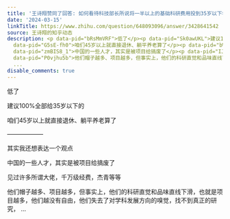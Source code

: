 ```yaml
---
title: '王诗翔赞同了回答: 如何看待科技部长所说将一半以上的基础科研费用投到35岁以下年轻人？'
date: '2024-03-15'
linkTitle: https://www.zhihu.com/question/648093096/answer/3428641542
source: 王诗翔的知乎动态
description: <p data-pid="bRsMmVRF">低了</p><p data-pid="Sk0awUKL">建议100%全部给35岁以下的</p><p
  data-pid="G5sE-fh0">咱们45岁以上就直接退休、躺平养老算了</p><p data-pid="bWTMm46W">——————</p><p data-pid="Hh63mhB1">其实我还想表达一个观点</p><p
  data-pid="zmBIS8_1">中国的一些人才，其实是被项目给搞废了</p><p data-pid="IJpdbdX-">见过许多所谓大佬，千万级经费，杰青等等</p><p
  data-pid="P0vjhu5b">他们帽子越多、项目越多，但事实上，他们的科研直觉和品味直线下滑，也就是项目越多，他们越没有自由，他们失去了对学科发展方向的嗅觉，找不到真正的研究，
  ...
disable_comments: true
---
```

<p data-pid="bRsMmVRF">低了</p><p data-pid="Sk0awUKL">建议100%全部给35岁以下的</p><p data-pid="G5sE-fh0">咱们45岁以上就直接退休、躺平养老算了</p><p data-pid="bWTMm46W">——————</p><p data-pid="Hh63mhB1">其实我还想表达一个观点</p><p data-pid="zmBIS8_1">中国的一些人才，其实是被项目给搞废了</p><p data-pid="IJpdbdX-">见过许多所谓大佬，千万级经费，杰青等等</p><p data-pid="P0vjhu5b">他们帽子越多、项目越多，但事实上，他们的科研直觉和品味直线下滑，也就是项目越多，他们越没有自由，他们失去了对学科发展方向的嗅觉，找不到真正的研究， ...